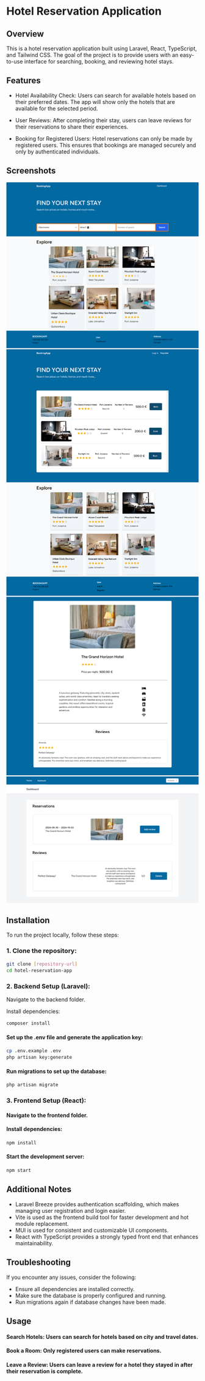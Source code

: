 
# Hotel Reservation Application

## Overview
This is a hotel reservation application built using Laravel, React, TypeScript, and Tailwind CSS. The goal of the project is to provide users with an easy-to-use interface for searching, booking, and reviewing hotel stays.
## Features

- Hotel Availability Check: Users can search for available hotels based on their preferred dates. The app will show only the hotels that are available for the selected period.

- User Reviews: After completing their stay, users can leave reviews for their reservations to share their experiences.

- Booking for Registered Users: Hotel reservations can only be made by registered users. This ensures that bookings are managed securely and only by authenticated individuals.


## Screenshots
![Home Page](public/screenShots/home_page_screen.png)
![Hotels](public/screenShots/hotel_list_screen.png)
![hotel details](public/screenShots/hotel_details_screen.png)
![Dashboard](public/screenShots/dashboard_screen.png)

## Installation

To run the project locally, follow these steps:

 ### 1. Clone the repository:

```bash
git clone [repository-url]
cd hotel-reservation-app
```
### 2. Backend Setup (Laravel):
Navigate to the backend folder.

Install dependencies:

```bash
composer install
```
#### Set up the .env file and generate the application key:

```bash
cp .env.example .env
php artisan key:generate

```
#### Run migrations to set up the database:

```bash
php artisan migrate

```
### 3. Frontend Setup (React):
#### Navigate to the frontend folder.

#### Install dependencies:

```bash
npm install

```
#### Start the development server:

```bash
npm start

```
## Additional Notes
- Laravel Breeze provides authentication scaffolding, which makes managing user registration and login easier.
- Vite is used as the frontend build tool for faster development and hot module replacement.
- MUI is used for consistent and customizable UI components.
- React with TypeScript provides a strongly typed front end that enhances maintainability.

## Troubleshooting
If you encounter any issues, consider the following:

- Ensure all dependencies are installed correctly.
- Make sure the database is properly configured and running.
- Run migrations again if database changes have been made.


## Usage

#### Search Hotels: Users can search for hotels based on city and travel dates.
#### Book a Room: Only registered users can make reservations.
#### Leave a Review: Users can leave a review for a hotel they stayed in after their reservation is complete.